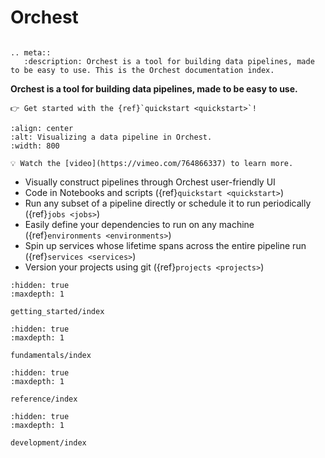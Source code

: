 # Orchest

```{title} Orchest Docs

```

```{eval-rst}
.. meta::
   :description: Orchest is a tool for building data pipelines, made to be easy to use. This is the Orchest documentation index.
```

**Orchest is a tool for building data pipelines, made to be easy to use.**

```{tip}
👉 Get started with the {ref}`quickstart <quickstart>`!
```

```{figure} img/pipeline-editor.png
:align: center
:alt: Visualizing a data pipeline in Orchest.
:width: 800

💡 Watch the [video](https://vimeo.com/764866337) to learn more.
```

- Visually construct pipelines through Orchest user-friendly UI
- Code in Notebooks and scripts ({ref}`quickstart <quickstart>`)
- Run any subset of a pipeline directly or schedule it to run periodically ({ref}`jobs <jobs>`)
- Easily define your dependencies to run on any machine ({ref}`environments <environments>`)
- Spin up services whose lifetime spans across the entire pipeline run ({ref}`services <services>`)
- Version your projects using git ({ref}`projects <projects>`)

```{toctree}
:hidden: true
:maxdepth: 1

getting_started/index
```

```{toctree}
:hidden: true
:maxdepth: 1

fundamentals/index
```

```{toctree}
:hidden: true
:maxdepth: 1

reference/index
```

```{toctree}
:hidden: true
:maxdepth: 1

development/index
```
